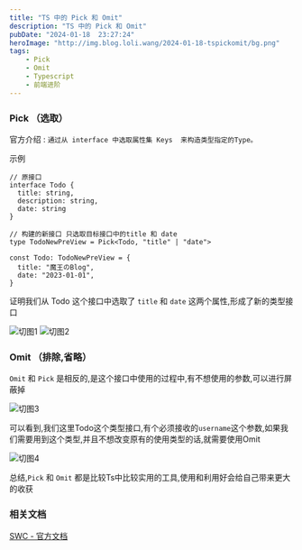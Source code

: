 ```yaml
---
title: "TS 中的 Pick 和 Omit"
description: "TS 中的 Pick 和 Omit"
pubDate: "2024-01-18  23:27:24"
heroImage: "http://img.blog.loli.wang/2024-01-18-tspickomit/bg.png"
tags:
    - Pick
    - Omit
    - Typescript
    - 前端进阶
---
```


### Pick （选取）

官方介绍 : `通过从 interface 中选取属性集 Keys  来构造类型指定的Type。`

示例

```tsx
// 原接口
interface Todo {
  title: string,
  description: string,
  date: string
}

// 构建的新接口 只选取目标接口中的title 和 date
type TodoNewPreView = Pick<Todo, "title" | "date">

const Todo: TodoNewPreView = {
  title: "魔王のBlog",
  date: "2023-01-01",
}

```

证明我们从 Todo 这个接口中选取了 `title` 和 `date` 这两个属性,形成了新的类型接口

![切图1](http://img.blog.loli.wang/2024-01-18-tspickomit/01.png)
![切图2](http://img.blog.loli.wang/2024-01-18-tspickomit/02.png)



### Omit （排除,省略）

`Omit` 和 `Pick` 是相反的,是这个接口中使用的过程中,有不想使用的参数,可以进行屏蔽掉

![切图3](http://img.blog.loli.wang/2024-01-18-tspickomit/03.png)

可以看到,我们这里Todo这个类型接口,有个必须接收的`username`这个参数,如果我们需要用到这个类型,并且不想改变原有的使用类型的话,就需要使用Omit

![切图4](http://img.blog.loli.wang/2024-01-18-tspickomit/04.png)


总结,`Pick` 和 `Omit` 都是比较Ts中比较实用的工具,使用和利用好会给自己带来更大的收获



### 相关文档

[SWC - 官方文档](https://www.typescriptlang.org/docs/handbook/utility-types.html#omittype-keys)